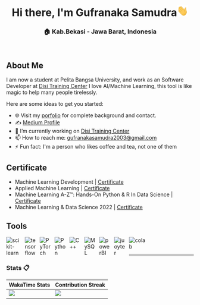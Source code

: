 <div align="center">
  <h1>Hi there, I'm Gufranaka Samudra<img src="https://github.com/ABSphreak/ABSphreak/blob/master/gifs/Hi.gif" width="30px" height="30px"><br/></h1>
 <h3>🏠 Kab.Bekasi - Jawa Barat, Indonesia</h3>
</div>

<br/>

## About Me
I am now a student at Pelita Bangsa University, and work as an Software Developer at [Disi Training Center](https://disi.co.id/) I love AI/Machine Learning, this tool is like magic to help many people tirelessly.

Here are some ideas to get you started:
- 🌐 Visit my [porfolio](https://github.com/AgufSamudra) for complete background and contact.
- ✍️ [Medium Profile](https://medium.com/@agufsamudra)
- 🔭 I’m currently working on [Disi Training Center](https://disi.co.id/)
- 📫 How to reach me: gufranakasamudra2003@gmail.com
- ⚡ Fun fact: I'm a person who likes coffee and tea, not one of them

## Certificate
* Machine Learning Development | [Certificate](https://www.dicoding.com/certificates/EYX47499OXDL)
* Applied Machine Learning | [Certificate](https://www.dicoding.com/certificates/81P22E9R8POY)
* Machine Learning A-Z™: Hands-On Python & R In Data Science | [Certificate](https://www.udemy.com/certificate/UC-85845751-8c92-4791-a272-ac3f520a0d5a/)
* Machine Learning & Data Science 2022 | [Certificate](https://www.udemy.com/certificate/UC-ada1984f-78dc-411a-946c-cd9b29660f7b/)

## Tools
<img align="left" alt="scikit-learn" width="40px" src="https://upload.wikimedia.org/wikipedia/commons/0/05/Scikit_learn_logo_small.svg" style="padding-right:10px;" />
<img align="left" alt="tensorflow" width="30px" src="https://upload.wikimedia.org/wikipedia/commons/2/2d/Tensorflow_logo.svg" style="padding-right:10px;" />
<img align="left" alt="PyTorch" width="30px" src="https://upload.wikimedia.org/wikipedia/commons/1/10/PyTorch_logo_icon.svg" style="padding-right:10px;" />
<img align="left" alt="Python" width="30px" src="https://upload.wikimedia.org/wikipedia/commons/thumb/c/c3/Python-logo-notext.svg/110px-Python-logo-notext.svg.png?20100317150552" style="padding-right:10px;" />
<img align="left" alt="C++" width="30px" src="https://upload.wikimedia.org/wikipedia/commons/1/18/ISO_C%2B%2B_Logo.svg" style="padding-right:10px;" />
<img align="left" alt="MySQL" width="30px" src="https://cdn.jsdelivr.net/gh/devicons/devicon/icons/mysql/mysql-original.svg" style="padding-right:10px;" />
<img align="left" alt="powerBI" width="30px" src="https://upload.wikimedia.org/wikipedia/commons/c/cf/New_Power_BI_Logo.svg" style="padding-right:10px;" />
<img align="left" alt="juoyter" width="30px" src="https://upload.wikimedia.org/wikipedia/commons/3/38/Jupyter_logo.svg" style="padding-right:10px;" />
<img align="left" alt="colab" width="50px" src="https://upload.wikimedia.org/wikipedia/commons/d/d0/Google_Colaboratory_SVG_Logo.svg" style="padding-right:10px;" />

<br/>
<br/>

---

### Stats 📋

| WakaTime Stats                                                                                                                                   | Contribution Streak                                                                                              |
| ------------------------------------------------------------------------------------------------------------------------------------------------ | ---------------------------------------------------------------------------------------------------------------- |
| <img src="https://github-readme-stats.vercel.app/api/wakatime?username=agufsamudra&theme=tokyonight&layout=compact&langs_count=10&range=all_time" /> | <img src="https://github-readme-streak-stats.herokuapp.com/?user=agufsamudra&count_private=true&theme=tokyonight" /> |
